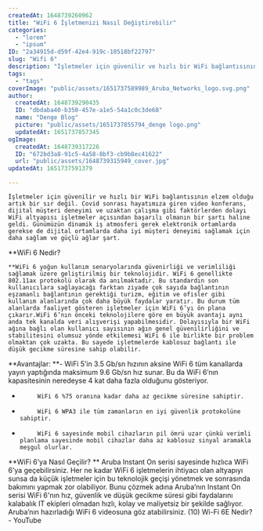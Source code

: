 ```yaml
---
createdAt: 1648739260962
title: "WiFi 6 İşletmenizi Nasıl Değiştirebilir"
categories:
  - "lorem"
  - "ipsum"
ID: "2a34915d-d59f-42e4-919c-10518bf22797"
slug: "Wifi 6"
description: "İşletmeler için güvenilir ve hızlı bir WiFi bağlantısının elzem olduğu artık bir sır değil. Covid sonrası hayatımıza giren video konferans, dijital müşteri deneyimi ve uzaktan çalışma gibi faktörlerden dolayı WiFi altyapısı işletmeler açısından başarılı olmanın bir şartı haline geldi. Günümüzün dinamik iş atmosferi gerek elektronik ortamlarda gerekse de dijital ortamlarda daha iyi müşteri deneyimi sağlamak için daha sağlam ve güçlü ağlar şart. \n"
tags:
  - "tags"
coverImage: "public/assets/1651737589989_Aruba_Networks_logo.svg.png"
author:
  createdAt: 1648739290435
  ID: "dbdaba40-b350-457e-a1e5-54a1c0c3de68"
  name: "Denge Blog"
  picture: "public/assets/1651737855794_denge logo.png"
  updatedAt: 1651737857345
ogImage:
  createdAt: 1648739317226
  ID: "672bd3a8-91c5-4a58-8bf3-cb9b8ec41622"
  url: "public/assets/1648739315949_cover.jpg"
updatedAt: 1651737591379

---
```

	İşletmeler için güvenilir ve hızlı bir WiFi bağlantısının elzem olduğu artık bir sır değil. Covid sonrası hayatımıza giren video konferans, dijital müşteri deneyimi ve uzaktan çalışma gibi faktörlerden dolayı WiFi altyapısı işletmeler açısından başarılı olmanın bir şartı haline geldi. Günümüzün dinamik iş atmosferi gerek elektronik ortamlarda gerekse de dijital ortamlarda daha iyi müşteri deneyimi sağlamak için daha sağlam ve güçlü ağlar şart. 
	
**WiFi 6 Nedir?
	
	**WiFi 6 yoğun kullanım senaryolarında güvenirliği ve verimliliği sağlamak üzere geliştirilmiş bir teknolojidir. WiFi 6 genellikte 802.11ax protokolü olarak da anılmaktadır. Bu standardın son kullanıcılara sağlayacağı farktan ziyade çok sayıda bağlantının eşzamanlı bağlantının gerektiği turizm, eğitim ve ofisler gibi kullanım alanlarında çok daha büyük faydalar yaratır. Bu durum tüm alanlarda faaliyet gösteren işletmeler için WiFi 6’yı ön plana çıkarır.WiFi 6’nın önceki teknolojilere göre en büyük avantajı aynı anda tek kanalda veri alışverişi yapabilmesidir. Dolayısıyla bir WiFi ağına bağlı olan kullanıcı sayısının ağın genel güvenilirliğini ve stabilitesini olumsuz yönde etkilemesi WiFi 6 ile birlikte bir problem olmaktan çok uzakta. Bu sayede işletmelerde kablosuz bağlantı ile düşük gecikme süresine sahip olabilir. 

**Avantajlar:
**-          WiFi 5’in 3.5 Gb/sn hızının aksine WiFi 6 tüm kanallarda yayın yaptığında maksimum 9.6 Gb/sn hız sunar. Bu da WiFi 6’nın kapasitesinin neredeyse 4 kat daha fazla olduğunu gösteriyor.
-          WiFi 6 %75 oranına kadar daha az gecikme süresine sahiptir.
-          WiFi 6 WPA3 ile tüm zamanların en iyi güvenlik protokolüne sahiptir.
-          WiFi 6 sayesinde mobil cihazların pil ömrü uzar çünkü verimli planlama sayesinde mobil cihazlar daha az kablosuz sinyal aramakla meşgul olurlar.

**WiFi 6’ya Nasıl Geçilir?
**
	Aruba Instant On serisi sayesinde hızlıca WiFi 6’ya geçebilirsiniz. Her ne kadar WiFi 6 işletmelerin ihtiyacı olan altyapıyı sunsa da küçük işletmeler için bu teknolojik geçişi yönetmek ve sonrasında bakımını yapmak zor olabiliyor. Bunu çözmek adına Aruba’nın Instant On serisi WiFi 6'nın hız, güvenlik ve düşük gecikme süresi gibi faydalarını kalabalık IT ekipleri olmadan hızlı, kolay ve maliyetsiz bir şekilde sağlıyor. Aruba’nın hazırladığı WiFi 6 videosuna göz atabilirsiniz. 
(10) Wi-Fi 6E Nedir? - YouTube




